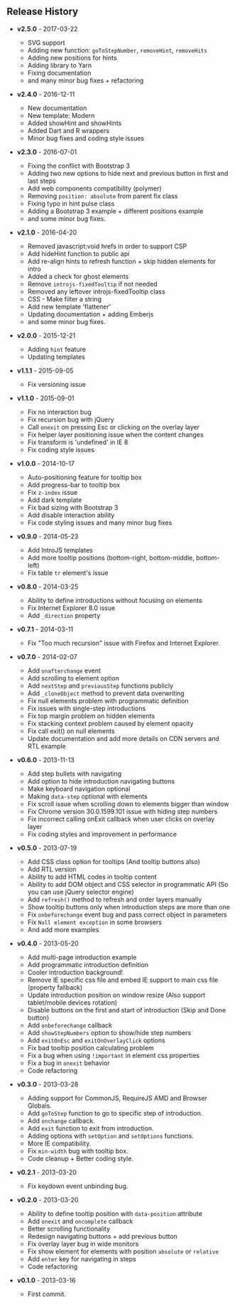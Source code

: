 ## Release History

 * **v2.5.0** - 2017-03-22
   - SVG support
   - Adding new function: `goToStepNumber`, `removeHint`, `removeHits`
   - Adding new positions for hints
   - Adding library to Yarn
   - Fixing documentation
   - and many minor bug fixes + refactoring

 * **v2.4.0** - 2016-12-11
   - New documentation
   - New template: Modern
   - Added showHint and showHints
   - Added Dart and R wrappers
   - Minor bug fixes and coding style issues

 * **v2.3.0** - 2016-07-01
   - Fixing the conflict with Bootstrap 3
   - Adding two new options to hide next and previous button in first and last steps
   - Add web components compatibility (polymer)
   - Removing `position: absolute` from parent fix class
   - Fixing typo in hint pulse class
   - Adding a Bootstrap 3 example + different positions example
   - and some minor bug fixes.

 * **v2.1.0** - 2016-04-20
   - Removed javascript:void hrefs in order to support CSP
   - Add hideHint function to public api
   - Add re-align hints to refresh function + skip hidden elements for intro
   - Added a check for ghost elements
   - Remove `introjs-fixedTooltip` if not needed
   - Removed any leftover introjs-fixedTooltip class
   - CSS - Make filter a string
   - Add new template 'flattener'
   - Updating documentation + adding Emberjs
   - and some minor bug fixes.

 * **v2.0.0** - 2015-12-21
   - Adding `hint` feature
   - Updating templates

 * **v1.1.1** - 2015-09-05
   - Fix versioning issue

 * **v1.1.0** - 2015-09-01
   - Fix no interaction bug
   - Fix recursion bug with jQuery
   - Call `onexit` on pressing Esc or clicking on the overlay layer
   - Fix helper layer positioning issue when the content changes
   - Fix transform is 'undefined' in IE 8
   - Fix coding style issues

 * **v1.0.0** - 2014-10-17
   - Auto-positioning feature for tooltip box
   - Add progress-bar to tooltip box
   - Fix `z-index` issue
   - Add dark template
   - Fix bad sizing with Bootstrap 3
   - Add disable interaction ability
   - Fix code styling issues and many minor bug fixes

 * **v0.9.0** - 2014-05-23
   - Add IntroJS templates
   - Add more tooltip positions (bottom-right, bottom-middle, bottom-left)
   - Fix table `tr` element's issue

 * **v0.8.0** - 2014-03-25
   - Ability to define introductions without focusing on elements
   - Fix Internet Explorer 8.0 issue
   - Add `_direction` property

 * **v0.7.1** - 2014-03-11
   - Fix "Too much recursion" issue with Firefox and Internet Explorer.

 * **v0.7.0** - 2014-02-07
   - Add `onafterchange` event
   - Add scrolling to element option
   - Add `nextStep` and `previousStep` functions publicly
   - Add `_cloneObject` method to prevent data overwriting
   - Fix null elements problem with programmatic definition
   - Fix issues with single-step introductions
   - Fix top margin problem on hidden elements
   - Fix stacking context problem caused by element opacity
   - Fix call exit() on null elements
   - Update documentation and add more details on CDN servers and RTL example

 * **v0.6.0** - 2013-11-13
   - Add step bullets with navigating
   - Add option to hide introduction navigating buttons
   - Make keyboard navigation optional
   - Making `data-step` optional with elements
   - Fix scroll issue when scrolling down to elements bigger than window
   - Fix Chrome version 30.0.1599.101 issue with hiding step numbers
   - Fix incorrect calling onExit callback when user clicks on overlay layer
   - Fix coding styles and improvement in performance

 * **v0.5.0** - 2013-07-19
   - Add CSS class option for tooltips (And tooltip buttons also)
   - Add RTL version
   - Ability to add HTML codes in tooltip content
   - Ability to add DOM object and CSS selector in programmatic API (So you can use jQuery selector engine)
   - Add `refresh()` method to refresh and order layers manually
   - Show tooltip buttons only when introduction steps are more than one
   - Fix `onbeforechange` event bug and pass correct object in parameters
   - Fix `Null element exception` in some browsers
   - And add more examples

 * **v0.4.0** - 2013-05-20
   - Add multi-page introduction example
   - Add programmatic introduction definition
   - Cooler introduction background!
   - Remove IE specific css file and embed IE support to main css file (property fallback)
   - Update introduction position on window resize (Also support tablet/mobile devices rotation)
   - Disable buttons on the first and start of introduction (Skip and Done button)
   - Add `onbeforechange` callback
   - Add `showStepNumbers` option to show/hide step numbers
   - Add `exitOnEsc` and `exitOnOverlayClick` options
   - Fix bad tooltip position calculating problem
   - Fix a bug when using `!important` in element css properties
   - Fix a bug in `onexit` behavior
   - Code refactoring

 * **v0.3.0** - 2013-03-28
   - Adding support for CommonJS, RequireJS AMD and Browser Globals.
   - Add `goToStep` function to go to specific step of introduction.
   - Add `onchange` callback.
   - Add `exit` function to exit from introduction.
   - Adding options with `setOption` and `setOptions` functions.
   - More IE compatibility.
   - Fix `min-width` bug with tooltip box.
   - Code cleanup + Better coding style.

 * **v0.2.1** - 2013-03-20
   - Fix keydown event unbinding bug.

 * **v0.2.0** - 2013-03-20
   - Ability to define tooltip position with `data-position` attribute
   - Add `onexit` and `oncomplete` callback
   - Better scrolling functionality
   - Redesign navigating buttons + add previous button
   - Fix overlay layer bug in wide monitors
   - Fix show element for elements with position `absolute` or `relative`
   - Add `enter` key for navigating in steps
   - Code refactoring


 * **v0.1.0** - 2013-03-16
   - First commit.
